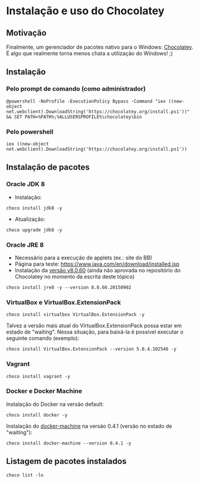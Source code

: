 # Instalação e uso do Chocolatey

## Motivação

Finalmente, um gerenciador de pacotes nativo para o Windows: [Chocolatey](http://chocolatey.org). É algo que realmente torna menos chata a utilização do Windows! ;)

## Instalação

### Pelo prompt de comando (como administrador)

```
@powershell -NoProfile -ExecutionPolicy Bypass -Command "iex ((new-object net.webclient).DownloadString('https://chocolatey.org/install.ps1'))" && SET PATH=%PATH%;%ALLUSERSPROFILE%\chocolatey\bin
```

### Pelo powershell

```
iex ((new-object net.webclient).DownloadString('https://chocolatey.org/install.ps1'))
```

## Instalação de pacotes

### Oracle JDK 8

* Instalação:
```
choco install jdk8 -y
```
* Atualização:
```
choco upgrade jdk8 -y
```

### Oracle JRE 8

* Necessário para a execução de applets (ex.: site do BB)
* Página para teste: https://www.java.com/en/download/installed.jsp
* Instalação da [versão v8.0.60](https://chocolatey.org/packages/jre8/8.0.60.20150902) (ainda não aprovada no repositório do Chocolatey no momento da escrita deste tópico)
```
choco install jre8 -y --version 8.0.60.20150902
```

### VirtualBox e VirtualBox.ExtensionPack

```
choco install virtualbox VirtualBox.ExtensionPack -y
```

Talvez a versão mais atual do VirtualBox.ExtensionPack possa estar em estado de "waiting". Nessa situação, para baixá-la é possível executar o seguinte comando (exemplo):
```
choco install VirtualBox.ExtensionPack --version 5.0.4.102546 -y
```

### Vagrant

```
choco install vagrant -y
```

### Docker e Docker Machine

Instalação do Docker na versão default:

```
choco install docker -y
```

Instalação do [docker-machine](https://chocolatey.org/packages/docker-machine) na versão 0.4.1 (versão no estado de "waiting"):

```
choco install docker-machine --version 0.4.1 -y
```

## Listagem de pacotes instalados

```
choco list -lo
```

